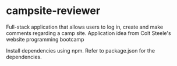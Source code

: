 # campsite-reviewer
Full-stack application that allows users to log in, create and make comments regarding a camp site. Application idea from Colt Steele's website programming bootcamp

Install dependencies using npm. Refer to package.json for the dependencies.
